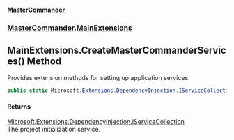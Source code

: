 #### [MasterCommander](MasterCommander.md 'MasterCommander')
### [MasterCommander](MasterCommander.md#MasterCommander 'MasterCommander').[MainExtensions](MainExtensions.md 'MasterCommander.MainExtensions')

## MainExtensions.CreateMasterCommanderServices() Method

Provides extension methods for setting up application services.

```csharp
public static Microsoft.Extensions.DependencyInjection.IServiceCollection CreateMasterCommanderServices();
```

#### Returns
[Microsoft.Extensions.DependencyInjection.IServiceCollection](https://docs.microsoft.com/en-us/dotnet/api/Microsoft.Extensions.DependencyInjection.IServiceCollection 'Microsoft.Extensions.DependencyInjection.IServiceCollection')  
The project initialization service.